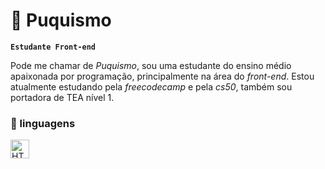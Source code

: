 # 🌸 Puquismo

**`Estudante Front-end`**

Pode me chamar de *Puquismo*, sou uma estudante do ensino médio apaixonada por programação, principalmente na área do *front-end*. Estou atualmente estudando pela *freecodecamp* e pela *cs50*, também sou portadora de TEA nível 1.


### 🌸 linguagens


<img
  align="left"
  alt ="HTML"
  title ="HTML"
  width="30px"
  style="padding-right: 10px;"
  src="https://cdn.jsdelivr.net/gh/devicons/devicon@latest/icons/html5/html5-original.svg" />
          

